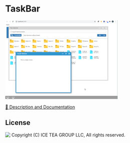TaskBar
====

<img src="../Support/Images/taskbar.png" width="358" height="252">

[📙 Description and Documentation](https://docs.wisej.com/extensions/extensions/taskbar)

License
-------
<img src="http://iceteagroup.com/wp-content/uploads/2017/01/Square-64x64-trasp.png" height="20" align="top"> Copyright (C) ICE TEA GROUP LLC, All rights reserved.
